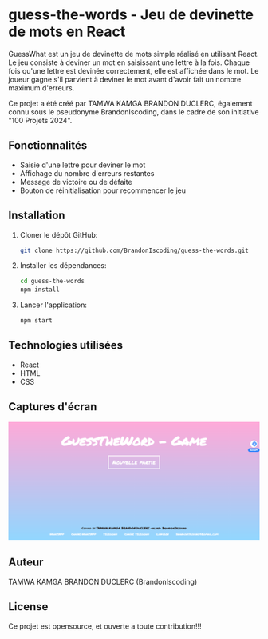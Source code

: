 # guess-the-words - Jeu de devinette de mots en React

GuessWhat est un jeu de devinette de mots simple réalisé en utilisant React. Le jeu consiste à deviner un mot en saisissant une lettre à la fois. Chaque fois qu'une lettre est devinée correctement, elle est affichée dans le mot. Le joueur gagne s'il parvient à deviner le mot avant d'avoir fait un nombre maximum d'erreurs.

Ce projet a été créé par TAMWA KAMGA BRANDON DUCLERC, également connu sous le pseudonyme BrandonIscoding, dans le cadre de son initiative "100 Projets 2024".

## Fonctionnalités

- Saisie d'une lettre pour deviner le mot
- Affichage du nombre d'erreurs restantes
- Message de victoire ou de défaite
- Bouton de réinitialisation pour recommencer le jeu

## Installation

1. Cloner le dépôt GitHub:
   ```bash
   git clone https://github.com/BrandonIscoding/guess-the-words.git
   ```

2. Installer les dépendances:
   ```bash
   cd guess-the-words
   npm install
   ```

3. Lancer l'application:
   ```bash
   npm start
   ```

## Technologies utilisées

- React
- HTML
- CSS

## Captures d'écran

![Capture d'écran du jeu GuessWhat](React-App1.png)

## Auteur

TAMWA KAMGA BRANDON DUCLERC (BrandonIscoding)

## License

Ce projet est opensource, et ouverte a toute contribution!!!
